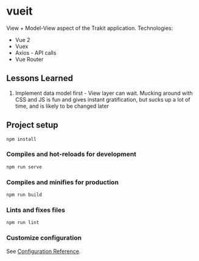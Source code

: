 # vueit

View + Model-View aspect of the Trakit application.
Technologies:
* Vue 2
* Vuex
* Axios - API calls
* Vue Router

## Lessons Learned
1. Implement data model first - View layer can wait. Mucking around with CSS and JS is fun and gives instant gratification, but sucks up a lot of time, and is likely to be changed later



## Project setup
```
npm install
```

### Compiles and hot-reloads for development
```
npm run serve
```

### Compiles and minifies for production
```
npm run build
```

### Lints and fixes files
```
npm run lint
```

### Customize configuration
See [Configuration Reference](https://cli.vuejs.org/config/).


